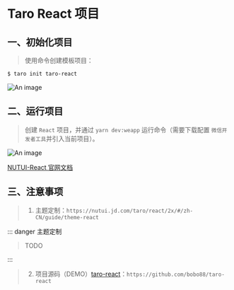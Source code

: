 # Taro React 项目

## 一、初始化项目

> 使用命令创建模板项目：

```bash
$ taro init taro-react
```

![An image](/images/devices/taro-react-1.png)

## 二、运行项目

> 创建 `React` 项目，并通过 `yarn dev:weapp` 运行命令（需要下载配置 `微信开发者工具`并引入当前项目）。

![An image](/images/devices/taro-react-2.png)

[NUTUI-React 官网文档](https://nutui.jd.com/taro/react/2x/#/zh-CN/guide/intro-react)

## 三、注意事项

> 1. 主题定制：`https://nutui.jd.com/taro/react/2x/#/zh-CN/guide/theme-react`

::: danger 主题定制

> TODO

:::

> 2. 项目源码（DEMO）[taro-react](https://github.com/bobo88/taro-react)：`https://github.com/bobo88/taro-react`
